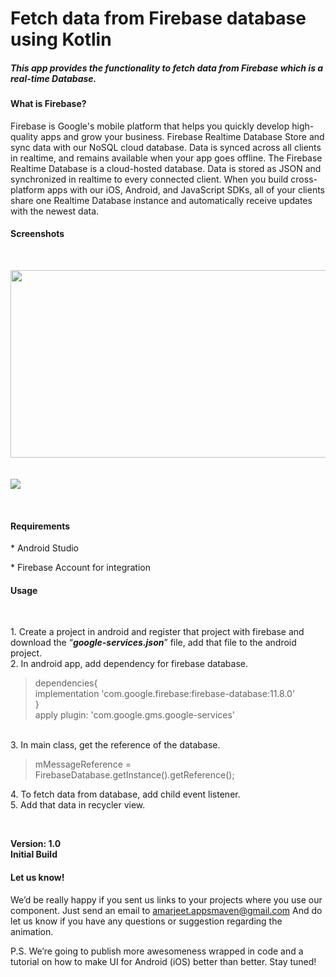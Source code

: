 <h1>Fetch data from Firebase database using Kotlin</h1>
<h5>This app provides the functionality to fetch data from Firebase which  is a real-time Database.</h5>

<h4>What is Firebase?</h4>
Firebase is Google's mobile platform that helps you quickly develop high-quality apps and grow your business. 
Firebase Realtime Database
Store and sync data with our NoSQL cloud database. Data is synced across all clients in realtime, and remains available when your app goes offline.
The Firebase Realtime Database is a cloud-hosted database. Data is stored as JSON and synchronized in realtime to every connected client. When you build cross-platform apps with our iOS, Android, and JavaScript SDKs, all of your clients share one Realtime Database instance and automatically receive updates with the newest data.


	
<h4>Screenshots</h4><br>
<p>
<img src="https://user-images.githubusercontent.com/38749215/63515232-f6f1de80-c507-11e9-8ab4-239ac2e4ad6f.PNG" height="300px" width="600px">
<br><br><br><img src="https://user-images.githubusercontent.com/38749215/63517907-8483fd00-c50d-11e9-9ad3-fc05be6fa1ad.PNG"></p><br>
<h4>Requirements</h4>
<p>* Android Studio</p>
<p>* Firebase Account for integration </p>
	
<h4>Usage</h4><br>
<p>
1. Create a project in android and register that project with firebase and download the <q><b><i>google-services.json</i></b></q> file, add that file to the android project.<br>
2. In android app, add dependency for firebase database.<br>
<blockquote>
	dependencies{<br> 
	implementation 'com.google.firebase:firebase-database:11.8.0'<br>
	}<br>
	apply plugin: 'com.google.gms.google-services'
	</blockquote><br>
3. In main class, get the reference of the database.<br>
<blockquote>
	  mMessageReference = FirebaseDatabase.getInstance().getReference();
</blockquote>
4. To fetch data from database, add child event listener.</br>
5. Add that data in recycler view.</p><br>
<p><strong>
Version: 1.0<br>
Initial Build</strong></p>

<h4>Let us know!</h4>
<p>
We’d be really happy if you sent us links to your projects where you use our component. Just send an email to <a href="mailto:amarjeet.appsmaven@gmail.com">amarjeet.appsmaven@gmail.com</a> And do let us know if you have any questions or suggestion regarding the animation.</p>
<p>
P.S. We’re going to publish more awesomeness wrapped in code and a tutorial on how to make UI for Android (iOS) better than better. Stay tuned!</p>

